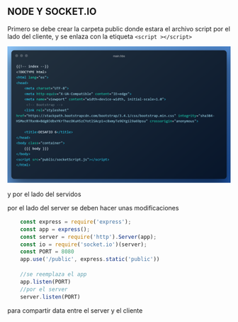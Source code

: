 ## NODE Y SOCKET.IO

Primero se debe crear la carpeta public donde estara el archivo script por el lado del cliente, y se enlaza  con la etiqueta ```<script ></script>``` 

![Texto alternativo](imagenesCode\main.hbs.png "Título alternativo")

y por el lado del servidos 

por el lado del server se deben hacer unas modificaciones 

```javascript 
    const express = require('express');
    const app = express();
    const server = require('http').Server(app);
    const io = require('socket.io')(server);
    const PORT = 8080
    app.use('/public', express.static('public'))

    //se reemplaza el app 
    app.listen(PORT)
    //por el server
    server.listen(PORT)

```

para compartir data entre el server y el cliente 

